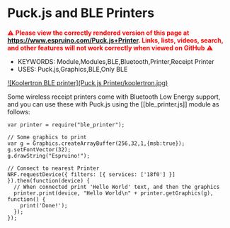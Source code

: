 <!--- Copyright (c) 2016 Gordon Williams, Pur3 Ltd. See the file LICENSE for copying permission. -->
Puck.js and BLE Printers
========================

<span style="color:red">:warning: **Please view the correctly rendered version of this page at https://www.espruino.com/Puck.js+Printer. Links, lists, videos, search, and other features will not work correctly when viewed on GitHub** :warning:</span>

* KEYWORDS: Module,Modules,BLE,Bluetooth,Printer,Receipt Printer
* USES: Puck.js,Graphics,BLE,Only BLE

[![Koolertron BLE printer](Puck.js Printer/koolertron.jpg)](http://www.koolertron.com/koolertron-58mm-mini-portable-bluetooth-40-wireless-receipt-thermal-printer-compatible-with-apple-and-android-p-648.html)

Some wireless receipt printers come with Bluetooth Low Energy support, and you can use these with Puck.js using the [[ble_printer.js]] module as follows:

```
var printer = require("ble_printer");

// Some graphics to print
var g = Graphics.createArrayBuffer(256,32,1,{msb:true});
g.setFontVector(32);
g.drawString("Espruino!");

// Connect to nearest Printer
NRF.requestDevice({ filters: [{ services: ['18f0'] }] }).then(function(device) {
  // When connected print 'Hello World' text, and then the graphics
  printer.print(device, "Hello World\n" + printer.getGraphics(g), function() {
    print('Done!');
  });
});
```
